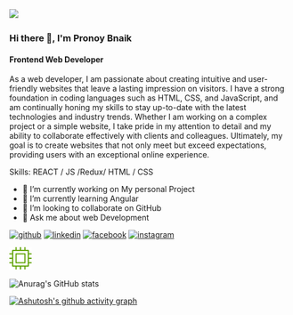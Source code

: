 <img width="1500" hight="500" src="https://www.mooc.org/hubfs/applications-of-computer-programming.jpg">

### Hi there 👋, I'm Pronoy Bnaik
#### Frontend Web Developer


As a web developer, I am passionate about creating intuitive and user-friendly websites that leave a lasting impression on visitors. I have a strong foundation in coding languages such as HTML, CSS, and JavaScript, and am continually honing my skills to stay up-to-date with the latest technologies and industry trends. Whether I am working on a complex project or a simple website, I take pride in my attention to detail and my ability to collaborate effectively with clients and colleagues. Ultimately, my goal is to create websites that not only meet but exceed expectations, providing users with an exceptional online experience.

Skills:  REACT / JS /Redux/ HTML / CSS

- 🔭 I’m currently working on My personal Project 
- 🌱 I’m currently learning Angular  
- 👯 I’m looking to collaborate on GitHub 
- 💬 Ask me about web Development  


[<img src='https://cdn.jsdelivr.net/npm/simple-icons@3.0.1/icons/github.svg' alt='github' height='40'>](https://github.com/https://github.com/pronoybanik)  [<img src='https://cdn.jsdelivr.net/npm/simple-icons@3.0.1/icons/linkedin.svg' alt='linkedin' height='40'>](https://www.linkedin.com/in/https://www.linkedin.com/in/pronoy-banik-1b5a3125a//)  [<img src='https://cdn.jsdelivr.net/npm/simple-icons@3.0.1/icons/facebook.svg' alt='facebook' height='40'>](https://www.facebook.com/https://www.facebook.com/pronoy.banik.7/)  [<img src='https://cdn.jsdelivr.net/npm/simple-icons@3.0.1/icons/instagram.svg' alt='instagram' height='40'>](https://www.instagram.com/https://www.instagram.com/___pronoy__//)  

<a href='https://docs.github.com/en/developers'><img src='https://raw.githubusercontent.com/acervenky/animated-github-badges/master/assets/devbadge.gif' width='40' height='40'></a> 

![Anurag's GitHub stats](https://github-readme-stats.vercel.app/api?username=pronoybanik&show_icons=true&theme=transparent)

[![Ashutosh's github activity graph](https://github-readme-activity-graph.cyclic.app/graph?username=pronoybanik&theme=dracula)](https://github.com/ashutosh00710/github-readme-activity-graph)
